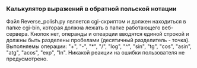 ### Калькулятор выражений в обратной польской нотации
Файл Reverse_polish.py является cgi-скриптом и должен находиться в папке cgi-bin, которая должна лежать в папке работающего веб-сервера.
Кнопок нет, операнды и опеарции вводятся единой строкой и должны быть разделены пробелами (десятичный разделитель - точка). Выполняемы операции: "+", "-", "*", "/", "log", "^", "sin", "tg", "cos", "asin", "atg", "acos", "exp", "ln".
Никакой реакции на ошибки пользователя не предусмотрено.
